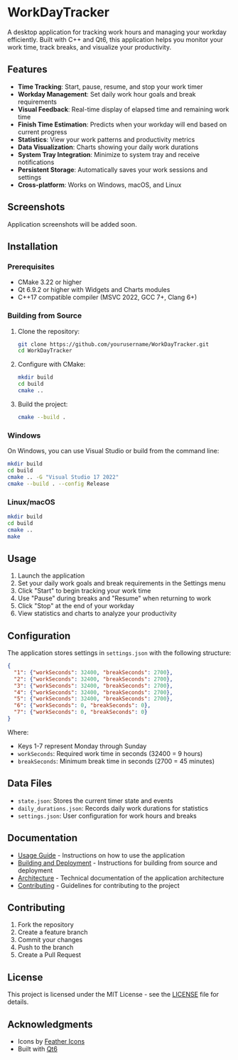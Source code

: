 # WorkDayTracker

A desktop application for tracking work hours and managing your workday efficiently. Built with C++ and Qt6, this application helps you monitor your work time, track breaks, and visualize your productivity.

## Features

- **Time Tracking**: Start, pause, resume, and stop your work timer
- **Workday Management**: Set daily work hour goals and break requirements
- **Visual Feedback**: Real-time display of elapsed time and remaining work time
- **Finish Time Estimation**: Predicts when your workday will end based on current progress
- **Statistics**: View your work patterns and productivity metrics
- **Data Visualization**: Charts showing your daily work durations
- **System Tray Integration**: Minimize to system tray and receive notifications
- **Persistent Storage**: Automatically saves your work sessions and settings
- **Cross-platform**: Works on Windows, macOS, and Linux

## Screenshots

Application screenshots will be added soon.

## Installation

### Prerequisites

- CMake 3.22 or higher
- Qt 6.9.2 or higher with Widgets and Charts modules
- C++17 compatible compiler (MSVC 2022, GCC 7+, Clang 6+)

### Building from Source

1. Clone the repository:
   ```bash
   git clone https://github.com/yourusername/WorkDayTracker.git
   cd WorkDayTracker
   ```

2. Configure with CMake:
   ```bash
   mkdir build
   cd build
   cmake ..
   ```

3. Build the project:
   ```bash
   cmake --build .
   ```

### Windows

On Windows, you can use Visual Studio or build from the command line:

```bash
mkdir build
cd build
cmake .. -G "Visual Studio 17 2022"
cmake --build . --config Release
```

### Linux/macOS

```bash
mkdir build
cd build
cmake ..
make
```

## Usage

1. Launch the application
2. Set your daily work goals and break requirements in the Settings menu
3. Click "Start" to begin tracking your work time
4. Use "Pause" during breaks and "Resume" when returning to work
5. Click "Stop" at the end of your workday
6. View statistics and charts to analyze your productivity

## Configuration

The application stores settings in `settings.json` with the following structure:

```json
{
  "1": {"workSeconds": 32400, "breakSeconds": 2700},
  "2": {"workSeconds": 32400, "breakSeconds": 2700},
  "3": {"workSeconds": 32400, "breakSeconds": 2700},
  "4": {"workSeconds": 32400, "breakSeconds": 2700},
  "5": {"workSeconds": 32400, "breakSeconds": 2700},
  "6": {"workSeconds": 0, "breakSeconds": 0},
  "7": {"workSeconds": 0, "breakSeconds": 0}
}
```

Where:
- Keys 1-7 represent Monday through Sunday
- `workSeconds`: Required work time in seconds (32400 = 9 hours)
- `breakSeconds`: Minimum break time in seconds (2700 = 45 minutes)

## Data Files

- `state.json`: Stores the current timer state and events
- `daily_durations.json`: Records daily work durations for statistics
- `settings.json`: User configuration for work hours and breaks

## Documentation

- [Usage Guide](docs/USAGE.md) - Instructions on how to use the application
- [Building and Deployment](docs/BUILDING.md) - Instructions for building from source and deployment
- [Architecture](docs/ARCHITECTURE.md) - Technical documentation of the application architecture
- [Contributing](CONTRIBUTING.md) - Guidelines for contributing to the project

## Contributing

1. Fork the repository
2. Create a feature branch
3. Commit your changes
4. Push to the branch
5. Create a Pull Request

## License

This project is licensed under the MIT License - see the [LICENSE](LICENSE) file for details.

## Acknowledgments

- Icons by [Feather Icons](https://feathericons.com/)
- Built with [Qt6](https://www.qt.io/)